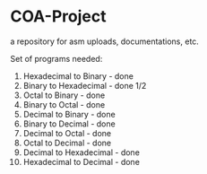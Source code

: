 # COA-Project
a repository for  asm uploads, documentations, etc.

Set of programs needed: 
1. Hexadecimal to Binary - done 
2. Binary to Hexadecimal - done 1/2
3. Octal to Binary - done
4. Binary to Octal - done
5. Decimal to Binary - done
6. Binary to Decimal - done
7. Decimal to Octal - done
8. Octal to Decimal - done
9. Decimal to Hexadecimal - done
10. Hexadecimal to Decimal - done

